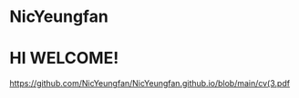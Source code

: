 # NicYeungfan
# HI WELCOME!
https://github.com/NicYeungfan/NicYeungfan.github.io/blob/main/cv(3.pdf
